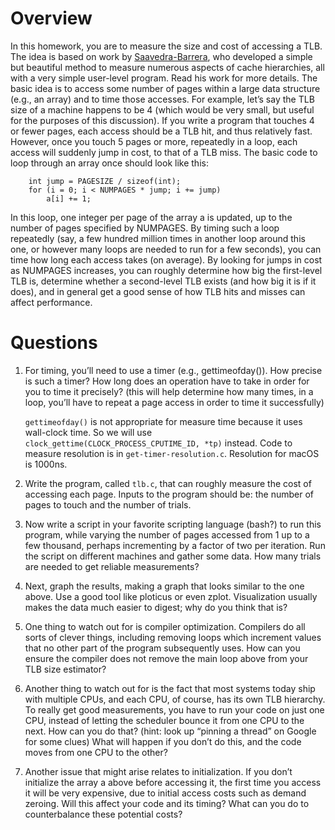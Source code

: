# Overview
In this homework, you are to measure the size and cost of accessing a TLB. The idea is based on work by [Saavedra-Barrera](https://www2.eecs.berkeley.edu/Pubs/TechRpts/1992/CSD-92-684.pdf), who developed a simple but beautiful method to measure numerous aspects of cache hierarchies, all with a very simple user-level program. Read his work for more details.
The basic idea is to access some number of pages within a large data structure (e.g., an array) and to time those accesses. For example, let’s say the TLB size of a machine happens to be 4 (which would be very small, but useful for the purposes of this discussion). If you write a program that touches 4 or fewer pages, each access should be a TLB hit, and thus relatively fast. However, once you touch 5 pages or more, repeatedly in a loop, each access will suddenly jump in cost, to that of a TLB miss.
The basic code to loop through an array once should look like this:
```
    int jump = PAGESIZE / sizeof(int);
    for (i = 0; i < NUMPAGES * jump; i += jump)
        a[i] += 1;
```
In this loop, one integer per page of the array a is updated, up to the number of pages specified by NUMPAGES. By timing such a loop repeatedly (say, a few hundred million times in another loop around this one, or however many loops are needed to run for a few seconds), you can time how long each access takes (on average). By looking for jumps in cost as NUMPAGES increases, you can roughly determine how big the first-level TLB is, determine whether a second-level TLB exists (and how big it is if it does), and in general get a good sense of how TLB hits and misses can affect performance.

# Questions

1. For timing, you’ll need to use a timer (e.g., gettimeofday()). How precise is such a timer? How long does an operation have to take in order for you to time it precisely? (this will help determine how many times, in a loop, you’ll have to repeat a page access in order to time it successfully)

    ```gettimeofday()``` is not appropriate for measure time because it uses wall-clock time. So we will use ```clock_gettime(CLOCK_PROCESS_CPUTIME_ID, *tp)``` instead. Code to measure resolution is in ```get-timer-resolution.c```. Resolution for macOS is 1000ns. 

2. Write the program, called ```tlb.c```, that can roughly measure the cost of accessing each page. Inputs to the program should be: the number of pages to touch and the number of trials.

3. Now write a script in your favorite scripting language (bash?) to run this program, while varying the number of pages accessed from 1 up to a few thousand, perhaps incrementing by a factor of two per iteration. Run the script on different machines and gather some data. How many trials are needed to get reliable measurements?

4. Next, graph the results, making a graph that looks similar to the one above. Use a good tool like ploticus or even zplot. Visualization usually makes the data much easier to digest; why do you think that is?

5. One thing to watch out for is compiler optimization. Compilers do all sorts of clever things, including removing loops which increment values that no other part of the program subsequently uses. How can you ensure the compiler does not remove the main loop above from your TLB size estimator?

6. Another thing to watch out for is the fact that most systems today ship with multiple CPUs, and each CPU, of course, has its own TLB hierarchy. To really get good measurements, you have to run your code on just one CPU, instead of letting the scheduler bounce it from one CPU to the next. How can you do that? (hint: look up “pinning a thread” on Google for some clues) What will happen if you don’t do this, and the code moves from one CPU to the other?

7. Another issue that might arise relates to initialization. If you don’t initialize the array a above before accessing it, the first time you access it will be very expensive, due to initial access costs such as demand zeroing. Will this affect your code and its timing? What can you do to counterbalance these potential costs?